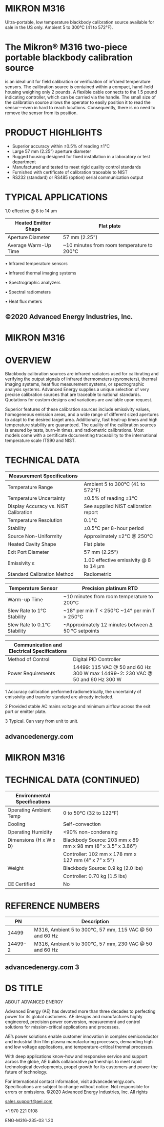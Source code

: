 # MIKRON M316

Ultra-portable, low temperature blackbody calibration source available for sale in the US only. Ambient 5 to 300°C (41 to 572°F).

# The Mikron® M316 two-piece portable blackbody calibration source

is an ideal unit for field calibration or verification of infrared temperature sensors. The calibration source is contained within a compact, hand-held housing weighing only 2 pounds. A flexible cable connects to the 1.5 pound indicating controller, which can be carried via the handle. The small size of the calibration source allows the operator to easily position it to read the sensor—even in hard to reach locations. Consequently, there is no need to remove the sensor from its position.

# PRODUCT HIGHLIGHTS

- Superior accuracy within ±0.5% of reading ±1°C
- Large 57 mm (2.25”) aperture diameter
- Rugged housing designed for fixed installation in a laboratory or test department
- Manufactured and tested to meet rigid quality control standards
- Furnished with certificate of calibration traceable to NIST
- RS232 (standard) or RS485 (option) serial communication output

# TYPICAL APPLICATIONS

1.0 effective @ 8 to 14 μm

|Heated Emitter Shape|Flat plate|
|---|---|
|Aperture Diameter|57 mm (2.25")|
|Average Warm-Up Time|~10 minutes from room temperature to 200°C|

• Infrared temperature sensors

• Infrared thermal imaging systems

• Spectrographic analyzers

• Spectral radiometers

• Heat flux meters

©2020 Advanced Energy Industries, Inc.
---
# MIKRON M316

# OVERVIEW

Blackbody calibration sources are infrared radiators used for calibrating and verifying the output signals of infrared thermometers (pyrometers), thermal imaging systems, heat flux measurement systems, or spectrographic analysis systems. Advanced Energy supplies a unique selection of very precise calibration sources that are traceable to national standards. Quotations for custom designs and variations are available upon request.

Superior features of these calibration sources include emissivity values, homogeneous emission areas, and a wide range of different sized apertures to adapt to the desired target area. Additionally, fast heat-up times and high temperature stability are guaranteed. The quality of the calibration sources is ensured by tests, burn-in times, and radiometric calibrations. Most models come with a certificate documenting traceability to the international temperature scale ITS90 and NIST.

# TECHNICAL DATA

|Measurement Specifications| |
|---|---|
|Temperature Range|Ambient 5 to 300°C (41 to 572°F)|
|Temperature Uncertainty|±0.5% of reading ±1°C|
|Display Accuracy vs. NIST Calibration|See supplied NIST calibration report|
|Temperature Resolution|0.1°C|
|Stability|±0.5°C per 8-hour period|
|Source Non-Uniformity|Approximately ±2°C @ 250°C|
|Heated Cavity Shape|Flat plate|
|Exit Port Diameter|57 mm (2.25”)|
|Emissivity ε|1.00 effective emissivity @ 8 to 14 μm|
|Standard Calibration Method|Radiometric|

|Temperature Sensor|Precision platinum RTD|
|---|---|
|Warm-up Time|~10 minutes from room temperature to 200°C|
|Slew Rate to 1°C Stability|~18° per min T < 250°C ~14° per min T > 250°C|
|Slew Rate to 0.1°C Stability|~Approximately 12 minutes between Δ 50 °C setpoints|

|Communication and Electrical Specifications| |
|---|---|
|Method of Control|Digital PID Controller|
|Power Requirements|14499: 115 VAC @ 50 and 60 Hz 300 W max 14499-2: 230 VAC @ 50 and 60 Hz 300 W|

1 Accuracy calibration performed radiometrically, the uncertainty of emissivity and transfer standard are already included.

2 Provided stable AC mains voltage and minimum airflow across the exit port or emitter plate.

3 Typical. Can vary from unit to unit.

advancedenergy.com
---
# MIKRON M316

# TECHNICAL DATA (CONTINUED)

|Environmental Specifications| | | |
|---|---|---|---|
|Operating Ambient Temp|0 to 50°C (32 to 122°F)| | |
|Cooling|Self-convection| | |
|Operating Humidity|&lt;90% non-condensing| | |
|Dimensions (H x W x D)|Blackbody Source: 203 mm x 89 mm x 98 mm (8” x 3.5” x 3.86”)| | |
| |Controller: 102 mm x 178 mm x 127 mm (4” x 7” x 5”)| | |
|Weight|Blackbody Source: 0.9 kg (2.0 lbs)| | |
| |Controller: 0.70 kg (1.5 lbs)| | |
|CE Certified|No| | |

# REFERENCE NUMBERS

|PN|Description|
|---|---|
|14499|M316, Ambient 5 to 300°C, 57 mm, 115 VAC @ 50 and 60 Hz|
|14499-2|M316, Ambient 5 to 300°C, 57 mm, 230 VAC @ 50 and 60 Hz|

advancedenergy.com      3
---
# DS TITLE

ABOUT ADVANCED ENERGY

Advanced Energy (AE) has devoted more than three decades to perfecting power for its global customers. AE designs and manufactures highly engineered, precision power conversion, measurement and control solutions for mission-critical applications and processes.

AE’s power solutions enable customer innovation in complex semiconductor and industrial thin film plasma manufacturing processes, demanding high and low voltage applications, and temperature-critical thermal processes.

With deep applications know-how and responsive service and support across the globe, AE builds collaborative partnerships to meet rapid technological developments, propel growth for its customers and power the future of technology.

For international contact information, visit advancedenergy.com. Specifications are subject to change without notice. Not responsible for errors or omissions. ©2020 Advanced Energy Industries, Inc. All rights

sales.support@aei.com

+1 970 221 0108

ENG-M316-235-03 1.20
